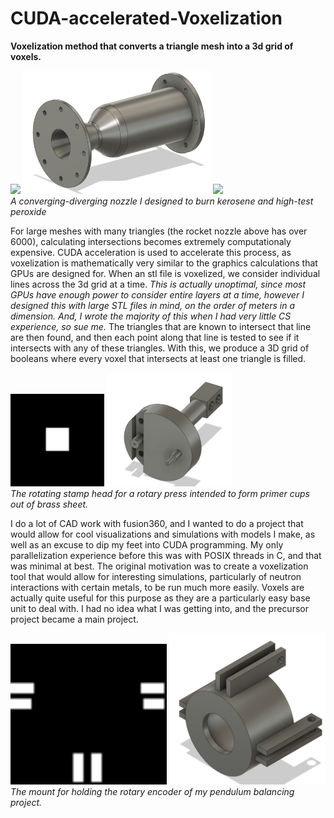 # CUDA-accelerated-Voxelization

**Voxelization method that converts a triangle mesh into a 3d grid of voxels.**

<p float="center">
  <img src="https://i.imgur.com/fpVrY0p.gif" width="376" />
  <img src="rocketnozzlePic.PNG" width="300" />
  <img src="https://i.imgur.com/9Yh299T.giff" width="112" />
  <br>
    <em>A converging-diverging nozzle I designed to burn kerosene and high-test peroxide </em>
 </p>

For large meshes with many triangles (the rocket nozzle above has over 6000), calculating intersections becomes extremely computationaly expensive. CUDA acceleration is used to accelerate this process, as voxelization is mathematically very similar to the graphics calculations that GPUs are designed for. When an stl file is voxelized, we consider individual lines across the 3d grid at a time. *This is actually unoptimal, since most GPUs have enough power to consider entire layers at a time, however I designed this with large STL files in mind, on the order of meters in a dimension. And, I wrote the majority of this when I had very little CS experience, so sue me.* The triangles that are known to intersect that line are then found, and then each point along that line is tested to see if it intersects with any of these triangles. With this, we produce a 3D grid of booleans where every voxel that intersects at least one triangle is filled. 

<p float="center">
  <img src="stampOut.gif" width="150" />
  <img src="presstopPic.PNG" width="200" />
  <br>
    <em>The rotating stamp head for a rotary press intended to form primer cups out of brass sheet.</em>
</p>
  
I do a lot of CAD work with fusion360, and I wanted to do a project that would allow for cool visualizations and simulations with models I make, as well as an excuse to dip my feet into CUDA programming. My only parallelization experience before this was with POSIX threads in C, and that was minimal at best. The original motivation was to create a voxelization tool that would allow for interesting simulations, particularly of neutron interactions with certain metals, to be run much more easily. Voxels are actually quite useful for this purpose as they are a particularly easy base unit to deal with. I had no idea what I was getting into, and the precursor project became a main project.

<p float="center">
  <img src="encoderOut.gif" width="250" />
  <img src="encodermountPic.PNG" width="250" />
  <br>
    <em>The mount for holding the rotary encoder of my pendulum balancing project.</em>
</p>

